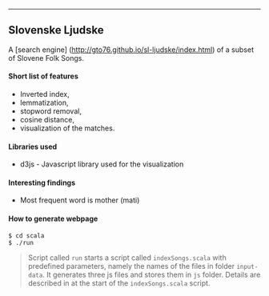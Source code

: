 -----------------
Slovenske Ljudske
-----------------

A [search engine] (http://gto76.github.io/sl-ljudske/index.html) of a subset of Slovene Folk Songs.

#### Short list of features
* Inverted index,
* lemmatization,
* stopword removal,
* cosine distance,
* visualization of the matches.

#### Libraries used
* d3js - Javascript library used for the visualization

#### Interesting findings
* Most frequent word is mother (mati)

#### How to generate webpage
```
$ cd scala
$ ./run
```
>Script called `run` starts a script called `indexSongs.scala` with predefined parameters, namely the names of the files in folder `input-data`. It generates three js files and stores them in `js` folder. Details are described in at the start of the `indexSongs.scala` script.
